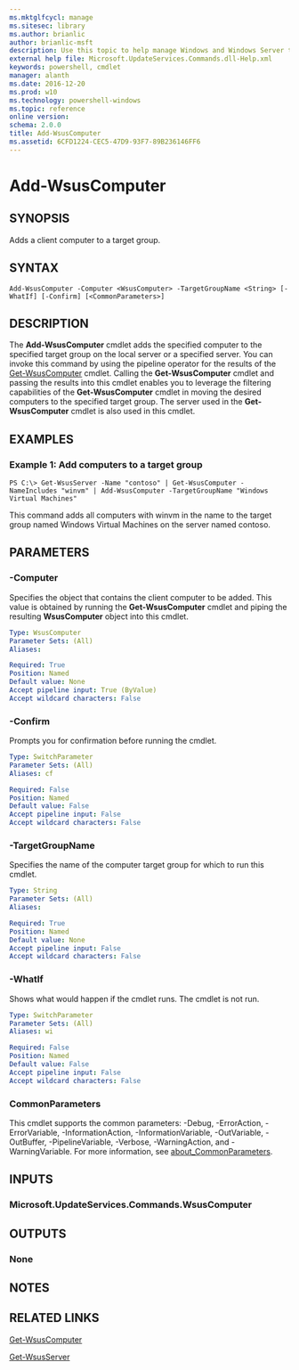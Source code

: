 ```yaml
---
ms.mktglfcycl: manage
ms.sitesec: library
ms.author: brianlic
author: brianlic-msft
description: Use this topic to help manage Windows and Windows Server technologies with Windows PowerShell.
external help file: Microsoft.UpdateServices.Commands.dll-Help.xml
keywords: powershell, cmdlet
manager: alanth
ms.date: 2016-12-20
ms.prod: w10
ms.technology: powershell-windows
ms.topic: reference
online version: 
schema: 2.0.0
title: Add-WsusComputer
ms.assetid: 6CFD1224-CEC5-47D9-93F7-89B236146FF6
---
```


# Add-WsusComputer

## SYNOPSIS
Adds a client computer to a target group.

## SYNTAX

```
Add-WsusComputer -Computer <WsusComputer> -TargetGroupName <String> [-WhatIf] [-Confirm] [<CommonParameters>]
```

## DESCRIPTION
The **Add-WsusComputer** cmdlet adds the specified computer to the specified target group on the local server or a specified server.
You can invoke this command by using the pipeline operator for the results of the [Get-WsusComputer](./Get-WsusComputer.md) cmdlet.
Calling the **Get-WsusComputer** cmdlet and passing the results into this cmdlet enables you to leverage the filtering capabilities of the **Get-WsusComputer** cmdlet in moving the desired computers to the specified target group.
The server used in the **Get-WsusComputer** cmdlet is also used in this cmdlet.

## EXAMPLES

### Example 1: Add computers to a target group
```
PS C:\> Get-WsusServer -Name "contoso" | Get-WsusComputer -NameIncludes "winvm" | Add-WsusComputer -TargetGroupName "Windows Virtual Machines"
```

This command adds all computers with winvm in the name to the target group named Windows Virtual Machines on the server named contoso.

## PARAMETERS

### -Computer
Specifies the object that contains the client computer to be added.
This value is obtained by running the **Get-WsusComputer** cmdlet and piping the resulting **WsusComputer** object into this cmdlet.

```yaml
Type: WsusComputer
Parameter Sets: (All)
Aliases: 

Required: True
Position: Named
Default value: None
Accept pipeline input: True (ByValue)
Accept wildcard characters: False
```

### -Confirm
Prompts you for confirmation before running the cmdlet.

```yaml
Type: SwitchParameter
Parameter Sets: (All)
Aliases: cf

Required: False
Position: Named
Default value: False
Accept pipeline input: False
Accept wildcard characters: False
```

### -TargetGroupName
Specifies the name of the computer target group for which to run this cmdlet.

```yaml
Type: String
Parameter Sets: (All)
Aliases: 

Required: True
Position: Named
Default value: None
Accept pipeline input: False
Accept wildcard characters: False
```

### -WhatIf
Shows what would happen if the cmdlet runs.
The cmdlet is not run.

```yaml
Type: SwitchParameter
Parameter Sets: (All)
Aliases: wi

Required: False
Position: Named
Default value: False
Accept pipeline input: False
Accept wildcard characters: False
```

### CommonParameters
This cmdlet supports the common parameters: -Debug, -ErrorAction, -ErrorVariable, -InformationAction, -InformationVariable, -OutVariable, -OutBuffer, -PipelineVariable, -Verbose, -WarningAction, and -WarningVariable. For more information, see [about_CommonParameters](http://go.microsoft.com/fwlink/?LinkID=113216).

## INPUTS

### Microsoft.UpdateServices.Commands.WsusComputer

## OUTPUTS

### None

## NOTES

## RELATED LINKS

[Get-WsusComputer](./Get-WsusComputer.md)

[Get-WsusServer](./Get-WsusServer.md)

